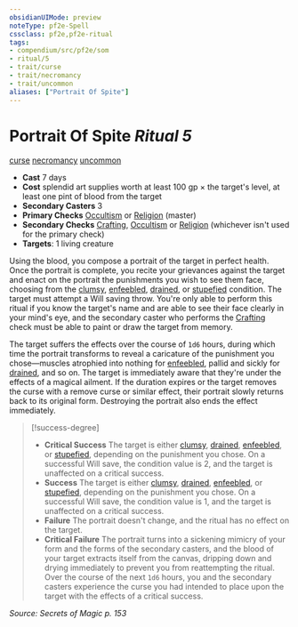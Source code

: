 ```yaml
---
obsidianUIMode: preview
noteType: pf2e-Spell
cssclass: pf2e,pf2e-ritual
tags:
- compendium/src/pf2e/som
- ritual/5
- trait/curse
- trait/necromancy
- trait/uncommon
aliases: ["Portrait Of Spite"]
---
```

# Portrait Of Spite *Ritual 5*  
[curse](rules/traits/curse.md "Curse Effect Trait")  [necromancy](rules/traits/necromancy.md "Necromancy School Trait")  [uncommon](rules/traits/uncommon.md "Uncommon Rarity Trait")  

- **Cast** 7 days
- **Cost** splendid art supplies worth at least 100 gp × the target's level, at least one pint of blood from the target
- **Secondary Casters** 3
- **Primary Checks** [Occultism](compendium/skills.md#Occultism) or [Religion](compendium/skills.md#Religion) (master)
- **Secondary Checks** [Crafting](compendium/skills.md#Crafting), [Occultism](compendium/skills.md#Occultism) or [Religion](compendium/skills.md#Religion) (whichever isn't used for the primary check)
- **Targets**: 1 living creature

Using the blood, you compose a portrait of the target in perfect health. Once the portrait is complete, you recite your grievances against the target and enact on the portrait the punishments you wish to see them face, choosing from the [clumsy](rules/conditions.md#Clumsy), [enfeebled](rules/conditions.md#Enfeebled), [drained](rules/conditions.md#Drained), or [stupefied](rules/conditions.md#Stupefied) condition. The target must attempt a Will saving throw. You're only able to perform this ritual if you know the target's name and are able to see their face clearly in your mind's eye, and the secondary caster who performs the [Crafting](compendium/skills.md#Crafting) check must be able to paint or draw the target from memory.

The target suffers the effects over the course of `1d6` hours, during which time the portrait transforms to reveal a caricature of the punishment you chose—muscles atrophied into nothing for [enfeebled](rules/conditions.md#Enfeebled), pallid and sickly for [drained](rules/conditions.md#Drained), and so on. The target is immediately aware that they're under the effects of a magical ailment. If the duration expires or the target removes the curse with a remove curse or similar effect, their portrait slowly returns back to its original form. Destroying the portrait also ends the effect immediately.

> [!success-degree] 
> - **Critical Success** The target is either [clumsy](rules/conditions.md#Clumsy), [drained](rules/conditions.md#Drained), [enfeebled](rules/conditions.md#Enfeebled), or [stupefied](rules/conditions.md#Stupefied), depending on the punishment you chose. On a successful Will save, the condition value is 2, and the target is unaffected on a critical success.
> - **Success** The target is either [clumsy](rules/conditions.md#Clumsy), [drained](rules/conditions.md#Drained), [enfeebled](rules/conditions.md#Enfeebled), or [stupefied](rules/conditions.md#Stupefied), depending on the punishment you chose. On a successful Will save, the condition value is 1, and the target is unaffected on a critical success.
> - **Failure** The portrait doesn't change, and the ritual has no effect on the target.
> - **Critical Failure** The portrait turns into a sickening mimicry of your form and the forms of the secondary casters, and the blood of your target extracts itself from the canvas, dripping down and drying immediately to prevent you from reattempting the ritual. Over the course of the next `1d6` hours, you and the secondary casters experience the curse you had intended to place upon the target with the effects of a critical success.

*Source: Secrets of Magic p. 153*